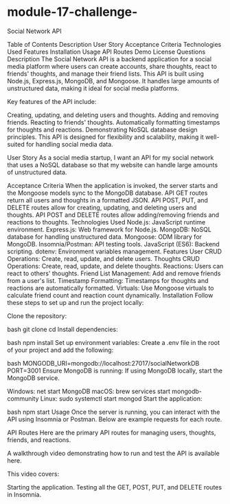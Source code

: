 # module-17-challenge-

Social Network API

Table of Contents
Description
User Story
Acceptance Criteria
Technologies Used
Features
Installation
Usage
API Routes
Demo
License
Questions
Description
The Social Network API is a backend application for a social media platform where users can create accounts, share thoughts, react to friends' thoughts, and manage their friend lists. This API is built using Node.js, Express.js, MongoDB, and Mongoose. It handles large amounts of unstructured data, making it ideal for social media platforms.

Key features of the API include:

Creating, updating, and deleting users and thoughts.
Adding and removing friends.
Reacting to friends' thoughts.
Automatically formatting timestamps for thoughts and reactions.
Demonstrating NoSQL database design principles.
This API is designed for flexibility and scalability, making it well-suited for handling social media data.

User Story
As a social media startup, I want an API for my social network that uses a NoSQL database so that my website can handle large amounts of unstructured data.

Acceptance Criteria
When the application is invoked, the server starts and the Mongoose models sync to the MongoDB database.
API GET routes return all users and thoughts in a formatted JSON.
API POST, PUT, and DELETE routes allow for creating, updating, and deleting users and thoughts.
API POST and DELETE routes allow adding/removing friends and reactions to thoughts.
Technologies Used
Node.js: JavaScript runtime environment.
Express.js: Web framework for Node.js.
MongoDB: NoSQL database for handling unstructured data.
Mongoose: ODM library for MongoDB.
Insomnia/Postman: API testing tools.
JavaScript (ES6): Backend scripting.
dotenv: Environment variables management.
Features
User CRUD Operations: Create, read, update, and delete users.
Thoughts CRUD Operations: Create, read, update, and delete thoughts.
Reactions: Users can react to others' thoughts.
Friend List Management: Add and remove friends from a user's list.
Timestamp Formatting: Timestamps for thoughts and reactions are automatically formatted.
Virtuals: Use Mongoose virtuals to calculate friend count and reaction count dynamically.
Installation
Follow these steps to set up and run the project locally:

Clone the repository:

bash
git clone <repository-url>
cd <project-folder>
Install dependencies:

bash
npm install
Set up environment variables: Create a .env file in the root of your project and add the following:

bash
MONGODB_URI=mongodb://localhost:27017/socialNetworkDB
PORT=3001
Ensure MongoDB is running: If using MongoDB locally, start the MongoDB service.

Windows: net start MongoDB
macOS: brew services start mongodb-community
Linux: sudo systemctl start mongod
Start the application:

bash
npm start
Usage
Once the server is running, you can interact with the API using Insomnia or Postman. Below are example requests for each route.

API Routes
Here are the primary API routes for managing users, thoughts, friends, and reactions.


A walkthrough video demonstrating how to run and test the API is available here.

This video covers: 

Starting the application.
Testing all the GET, POST, PUT, and DELETE routes in Insomnia.
